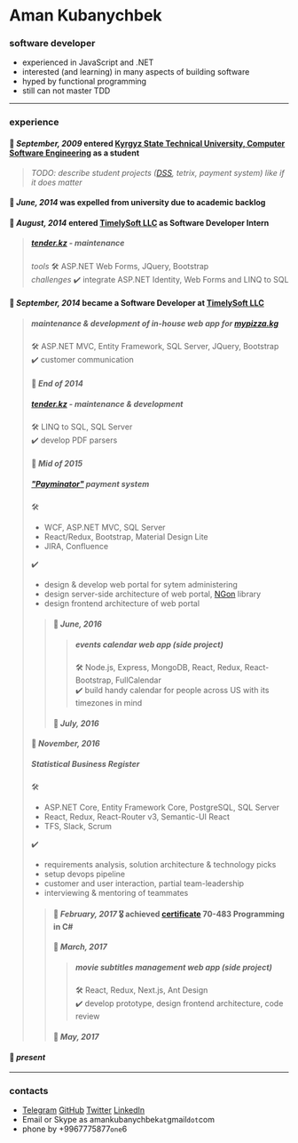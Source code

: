 # Aman Kubanychbek

### software developer  
* experienced in JavaScript and .NET
* interested (and learning) in many aspects of building software
* hyped by functional programming
* still can not master TDD
---
### experience

#### 🔘 _September, 2009_ entered [Kyrgyz State Technical University, Computer Software Engineering][university] as a student  
> _TODO: describe student projects ([DSS], tetrix, payment system) like if it does matter_  
#### 🔘 _June, 2014_ was expelled from university due to academic backlog  
#### 🔘 _August, 2014_ entered [TimelySoft LLC] as Software Developer Intern  
> ##### [tender.kz] - maintenance  
> _tools_ 🛠 ASP.NET Web Forms, JQuery, Bootstrap  
> _challenges_ ✔️ integrate ASP.NET Identity, Web Forms and LINQ to SQL  
#### 🔘 _September, 2014_ became a Software Developer at [TimelySoft LLC]  
> ##### maintenance & development of in-house web app for [mypizza.kg]  
> 🛠 ASP.NET MVC, Entity Framework, SQL Server, JQuery, Bootstrap  
> ✔️ customer communication  
> #### 🔘 _End of 2014_  
> ##### [tender.kz] - maintenance & development  
> 🛠 LINQ to SQL, SQL Server  
> ✔️ develop PDF parsers  
> #### 🔘 _Mid of 2015_  
> ##### ["Payminator"] payment system  
> 🛠
> - WCF, ASP.NET MVC, SQL Server
> - React/Redux, Bootstrap, Material Design Lite
> - JIRA, Confluence
> 
> ✔️
> - design & develop web portal for sytem administering
> - design server-side architecture of web portal, [NGon] library
> - design frontend architecture of web portal  
> > #### 🔘 _June, 2016_  
> > > ##### events calendar web app (side project)  
> > > 🛠 Node.js, Express, MongoDB, React, Redux, React-Bootstrap, FullCalendar  
> > > ✔️ build handy calendar for people across US with its timezones in mind  
> > #### 🔘 _July, 2016_  
> #### 🔘 _November, 2016_  
> ##### Statistical Business Register  
> 🛠
> - ASP.NET Core, Entity Framework Core, PostgreSQL, SQL Server
> - React, Redux, React-Router v3, Semantic-UI React
> - TFS, Slack, Scrum
> 
> ✔️
> - requirements analysis, solution architecture & technology picks
> - setup devops pipeline
> - customer and user interaction, partial team-leadership
> - interviewing & mentoring of teammates
> > 
> > #### 🔘 _February, 2017_ 🎖 achieved [certificate] 70-483 Programming in C#  
> > 
> > #### 🔘 _March, 2017_  
> > > ##### movie subtitles management web app (side project)  
> > > 🛠 React, Redux, Next.js, Ant Design  
> > > ✔️ develop prototype, design frontend architecture, code review  
> > #### 🔘 _May, 2017_  
> 
#### 🏁 _present_  
---
### contacts
* [Telegram] [GitHub] [Twitter] [LinkedIn]
* Email or Skype as amankubanychbek`at`gmail`dot`com
* phone by +9967775877`one`6

[university]: https://kstu.kg/kafedra-programmnoe-obespechenie-kompyuternyh-sistem/
[DSS]: https://github.com/amankkg/DSS
[TimelySoft LLC]: http://www.timelysoft.net/timelysoft
[tender.kz]: http://www.timelysoft.net/timelysoft/en/product/Information-Portal-wwwtenderkz
[mypizza.kg]: http://www.timelysoft.net/timelysoft/en/product/TSSalaryEFMCheckList--upravlenie-oprosami-1
["Payminator"]: http://www.timelysoft.net/timelysoft/ru/product/Payminator
[NGon]: https://github.com/amankkg/NGonAlt
[certificate]: http://www.mycertprofile.com/Profile/1138880762/90/1486
[Telegram]: https://t.me/amankkg
[GitHub]: https://github.com/amankkg
[Twitter]: https://twitter.com/amankkg
[LinkedIn]: https://www.linkedin.com/in/amankubanychbek/
